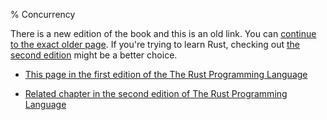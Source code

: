 % Concurrency

There is a new edition of the book and this is an old link.
You can [continue to the exact older page][1].
If you're trying to learn Rust, checking out [the second edition][2] might be a better choice.

* [This page in the first edition of the The Rust Programming Language][1]

* [Related chapter in the second edition of The Rust Programming Language][2]


[1]: first-edition/concurrency.html
[2]: second-edition/ch16-00-concurrency.html

